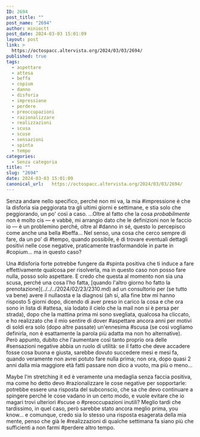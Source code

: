 ```yaml
---
ID: 2694
post_title: ""
post_name: "2694"
author: minioctt
post_date: 2024-03-03 15:01:09
layout: post
link: >
  https://octospacc.altervista.org/2024/03/03/2694/
published: true
tags:
  - aspettare
  - attesa
  - beffa
  - copium
  - danno
  - disforia
  - impressione
  - perdere
  - preoccupazioni
  - razionalizzare
  - realizzazioni
  - scusa
  - scuse
  - sensazioni
  - spinta
  - tempo
categories:
  - Senza categoria
title: ""
slug: "2694"
date: 2024-03-03 15:01:09
canonical_url:   https://octospacc.altervista.org/2024/03/03/2694/
---
```

<!-- wp:paragraph -->
<p markdown="1">Senza andare nello specifico, perché non mi va, la mia #impressione è che la disforia sia peggiorata tra gli ultimi giorni e settimane, e stia solo che peggiorando, un po' così a caso. ...Oltre al fatto che la cosa <em>probabilmente</em> non è molto cis — e vabbè, mi arrangio dato che le definizioni non le faccio io — è un problemino perché, oltre al #danno in sé, questo lo percepisco come anche una bella #beffa... Nel senso, una cosa che cerco sempre di fare, da un po' di #tempo, quando possibile, è di trovare eventuali dettagli positivi nelle cose negative, praticamente trasformandole in parte in #copium... ma in questo caso?</p>
<!-- /wp:paragraph -->

<!-- wp:paragraph -->
<p markdown="1">Una #disforia forte potrebbe fungere da #spinta positiva che ti induce a fare effettivamente qualcosa per risolverla, ma in questo caso non posso fare nulla, posso solo aspettare. E credo che questa al momento non sia una scusa, perché una cosa l'ho fatta, [quando l'altro giorno ho fatto la prenotazione](../../../2024/02/23/2310.md) ad un consultorio per (se tutto va bene) avere il nullaosta e la diagnosi (ah si, alla fine btw mi hanno risposto 5 giorni dopo, dicendo di aver preso in carico la cosa e che ora sono in lista di #attesa, sia lodato il cielo che la mail non si è persa per strada), dopo che la mattina prima mi sono svegliata, qualcosa ha cliccato, e ho realizzato che il mio sentire di dover #aspettare ancora anni per motivi di soldi era solo (dopo altre passate) un'ennesima #scusa (se così vogliamo definirla, non è esattamente la parola più adatta ma non ho alternative). Però appunto, dubito che l'aumentare così tanto proprio ora delle #sensazioni negative abbia un ruolo di utilità: se il fatto che deve accadere fosse cosa buona e giusta, sarebbe dovuto succedere mesi e mesi fa, quando veramente non avrei potuto fare nulla prima; non ora, dopo quasi 2 anni dalla mia maggiore età fatti passare non dico a vuoto, ma più o meno...</p>
<!-- /wp:paragraph -->

<!-- wp:paragraph -->
<p markdown="1">Maybe I'm stretching it ed è veramente una medaglia senza faccia positiva, ma come ho detto devo #razionalizzare le cose negative per sopportarle: potrebbe essere una risposta del subconscio, che sa che devo continuare a spingere perché le cose vadano in un certo modo, e vuole evitare che io magari trovi ulteriori #scuse o #preoccupazioni inutili? Meglio tardi che tardissimo, in quel caso, però sarebbe stato ancora meglio prima, you know... e comunque, credo sia lo stesso una risposta esagerata della mia mente, penso che già le #realizzazioni di qualche settimana fa siano più che sufficienti a non farmi #perdere altro tempo.</p>
<!-- /wp:paragraph -->